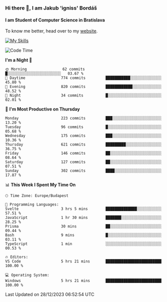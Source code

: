 ### Hi there 👋, I am Jakub 'igniss' Bordáš

#### I am Student of Computer Science in Bratislava
To know me better, head over to my [website](https://bordas.sk).

[![My Skills](https://skillicons.dev/icons?i=js,html,css,figma,svelte,java,kotlin,python,postgresql,typescript,nest,nodejs)](https://bordas.sk)


<!--START_SECTION:waka-->
![Code Time](http://img.shields.io/badge/Code%20Time-1%2C319%20hrs%2056%20mins-blue)

**I'm a Night 🦉** 

```text
🌞 Morning                62 commits          █░░░░░░░░░░░░░░░░░░░░░░░░   03.67 % 
🌆 Daytime                774 commits         ███████████░░░░░░░░░░░░░░   45.80 % 
🌃 Evening                820 commits         ████████████░░░░░░░░░░░░░   48.52 % 
🌙 Night                  34 commits          █░░░░░░░░░░░░░░░░░░░░░░░░   02.01 % 
```
📅 **I'm Most Productive on Thursday** 

```text
Monday                   223 commits         ███░░░░░░░░░░░░░░░░░░░░░░   13.20 % 
Tuesday                  96 commits          █░░░░░░░░░░░░░░░░░░░░░░░░   05.68 % 
Wednesday                175 commits         ███░░░░░░░░░░░░░░░░░░░░░░   10.36 % 
Thursday                 621 commits         █████████░░░░░░░░░░░░░░░░   36.75 % 
Friday                   146 commits         ██░░░░░░░░░░░░░░░░░░░░░░░   08.64 % 
Saturday                 127 commits         ██░░░░░░░░░░░░░░░░░░░░░░░   07.51 % 
Sunday                   302 commits         ████░░░░░░░░░░░░░░░░░░░░░   17.87 % 
```


📊 **This Week I Spent My Time On** 

```text
🕑︎ Time Zone: Europe/Budapest

💬 Programming Languages: 
Svelte                   3 hrs 5 mins        ██████████████░░░░░░░░░░░   57.51 % 
JavaScript               1 hr 30 mins        ███████░░░░░░░░░░░░░░░░░░   28.25 % 
Prisma                   30 mins             ██░░░░░░░░░░░░░░░░░░░░░░░   09.44 % 
Bash                     9 mins              █░░░░░░░░░░░░░░░░░░░░░░░░   03.11 % 
TypeScript               1 min               ░░░░░░░░░░░░░░░░░░░░░░░░░   00.53 % 

🔥 Editors: 
VS Code                  5 hrs 21 mins       █████████████████████████   100.00 % 

💻 Operating System: 
Windows                  5 hrs 21 mins       █████████████████████████   100.00 % 
```


 Last Updated on 28/12/2023 06:52:54 UTC
<!--END_SECTION:waka-->
